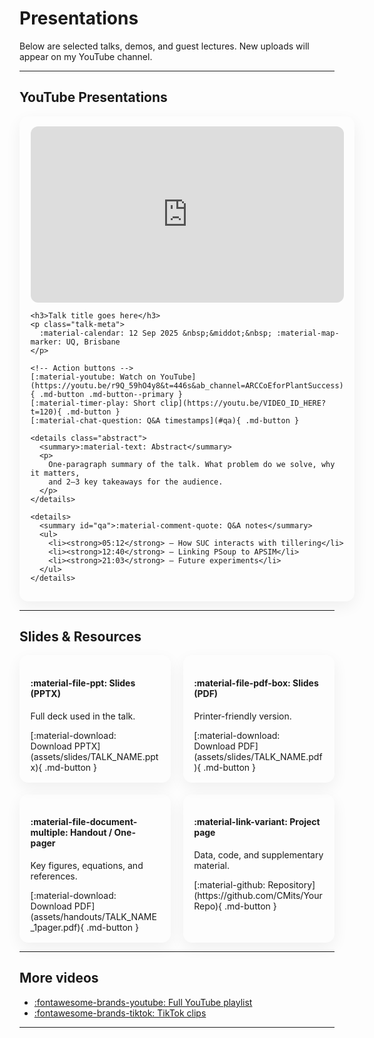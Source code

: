 # Presentations

Below are selected talks, demos, and guest lectures. New uploads will appear on my YouTube channel.

---

## YouTube Presentations

<!-- Replace the src with your YouTube video ID -->
<div class="talk-grid">
  <div class="talk-card">
    <div class="video-wrapper">
      <iframe
        src="https://www.youtube.com/embed/VIDEO_ID_HERE"
        title="YouTube video player"
        frameborder="0"
        allow="accelerometer; autoplay; clipboard-write; encrypted-media; gyroscope; picture-in-picture; web-share"
        allowfullscreen>
      </iframe>
    </div>

    <h3>Talk title goes here</h3>
    <p class="talk-meta">
      :material-calendar: 12 Sep 2025 &nbsp;&middot;&nbsp; :material-map-marker: UQ, Brisbane
    </p>

    <!-- Action buttons -->
    [:material-youtube: Watch on YouTube](https://youtu.be/r9Q_59hO4y8&t=446s&ab_channel=ARCCoEforPlantSuccess){ .md-button .md-button--primary }
    [:material-timer-play: Short clip](https://youtu.be/VIDEO_ID_HERE?t=120){ .md-button }
    [:material-chat-question: Q&A timestamps](#qa){ .md-button }

    <details class="abstract">
      <summary>:material-text: Abstract</summary>
      <p>
        One-paragraph summary of the talk. What problem do we solve, why it matters,
        and 2–3 key takeaways for the audience.
      </p>
    </details>

    <details>
      <summary id="qa">:material-comment-quote: Q&A notes</summary>
      <ul>
        <li><strong>05:12</strong> – How SUC interacts with tillering</li>
        <li><strong>12:40</strong> – Linking PSoup to APSIM</li>
        <li><strong>21:03</strong> – Future experiments</li>
      </ul>
    </details>
  </div>
</div>

---

## Slides & Resources

<!-- Add more items as needed -->
<div class="resource-grid">

  <div class="resource-card">
    <h4>:material-file-ppt: Slides (PPTX)</h4>
    <p>Full deck used in the talk.</p>
    [:material-download: Download PPTX](assets/slides/TALK_NAME.pptx){ .md-button }
  </div>

  <div class="resource-card">
    <h4>:material-file-pdf-box: Slides (PDF)</h4>
    <p>Printer-friendly version.</p>
    [:material-download: Download PDF](assets/slides/TALK_NAME.pdf){ .md-button }
  </div>

  <div class="resource-card">
    <h4>:material-file-document-multiple: Handout / One-pager</h4>
    <p>Key figures, equations, and references.</p>
    [:material-download: Download PDF](assets/handouts/TALK_NAME_1pager.pdf){ .md-button }
  </div>

  <div class="resource-card">
    <h4>:material-link-variant: Project page</h4>
    <p>Data, code, and supplementary material.</p>
    [:material-github: Repository](https://github.com/CMits/YourRepo){ .md-button }
  </div>

</div>

---

## More videos

- [:fontawesome-brands-youtube: Full YouTube playlist](https://www.youtube.com/@YourChannelName/playlists)
- [:fontawesome-brands-tiktok: TikTok clips](https://www.tiktok.com/@YourTikTokHandle)

---

<!-- Lightweight styles just for this page -->
<style>
  .talk-grid, .resource-grid {
    display: grid;
    gap: 1.2rem;
  }
  .talk-grid { grid-template-columns: 1fr; }
  .resource-grid { grid-template-columns: repeat(auto-fit, minmax(240px, 1fr)); }

  .talk-card, .resource-card {
    background: var(--md-default-bg-color);
    border: 1px solid var(--md-code-bg-color);
    border-radius: 14px;
    padding: 1rem 1.1rem;
    box-shadow: 0 8px 24px rgba(0,0,0,.06);
  }

  .video-wrapper {
    position: relative;
    padding-bottom: 56.25%;
    height: 0;
    margin-bottom: .8rem;
    border-radius: 12px;
    overflow: hidden;
  }
  .video-wrapper iframe {
    position: absolute;
    inset: 0;
    width: 100%;
    height: 100%;
  }

  .talk-meta {
    opacity: .75;
    margin-top: -0.25rem;
    margin-bottom: .6rem;
  }

  .abstract summary {
    font-weight: 600;
    cursor: pointer;
    margin-top: .4rem;
    margin-bottom: .25rem;
  }

  /* Button spacing */
  .md-button { margin-right: .4rem; margin-bottom: .4rem; }
</style>
